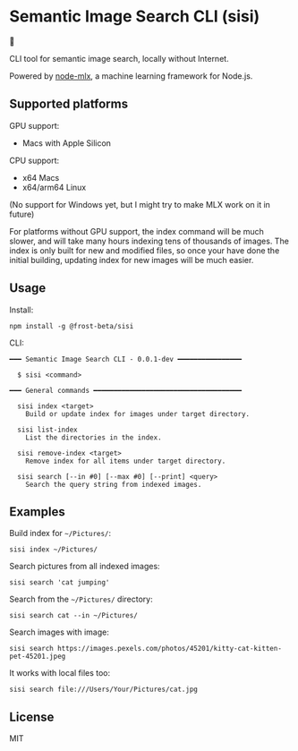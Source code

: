 # Semantic Image Search CLI (sisi)

:construction:

CLI tool for semantic image search, locally without Internet.

Powered by [node-mlx](https://github.com/frost-beta/node-mlx), a machine
learning framework for Node.js.

## Supported platforms

GPU support:

* Macs with Apple Silicon

CPU support:

* x64 Macs
* x64/arm64 Linux

(No support for Windows yet, but I might try to make MLX work on it in future)

For platforms without GPU support, the index command will be much slower, and
will take many hours indexing tens of thousands of images. The index is only
built for new and modified files, so once your have done the initial building,
updating index for new images will be much easier.

## Usage

Install:

```console
npm install -g @frost-beta/sisi
```

CLI:

```console
━━━ Semantic Image Search CLI - 0.0.1-dev ━━━━━━━━━━━━━━━━

  $ sisi <command>

━━━ General commands ━━━━━━━━━━━━━━━━━━━━━━━━━━━━━━━━━━━━━

  sisi index <target>
    Build or update index for images under target directory.

  sisi list-index
    List the directories in the index.

  sisi remove-index <target>
    Remove index for all items under target directory.

  sisi search [--in #0] [--max #0] [--print] <query>
    Search the query string from indexed images.
```

## Examples

Build index for `~/Pictures/`:

```console
sisi index ~/Pictures/
```

Search pictures from all indexed images:

```console
sisi search 'cat jumping'
```

Search from the `~/Pictures/` directory:

```console
sisi search cat --in ~/Pictures/
```

Search images with image:

```console
sisi search https://images.pexels.com/photos/45201/kitty-cat-kitten-pet-45201.jpeg
```

It works with local files too:

```console
sisi search file:///Users/Your/Pictures/cat.jpg
```

## License

MIT

